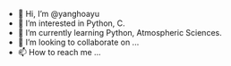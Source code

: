 - 👋 Hi, I’m @yanghoayu
- 👀 I’m interested in Python, C.
- 🌱 I’m currently learning Python, Atmospheric Sciences.
- 💞️ I’m looking to collaborate on ...
- 📫 How to reach me ...

<!---
yanghoayu/yanghoayu is a ✨ special ✨ repository because its `README.md` (this file) appears on your GitHub profile.
You can click the Preview link to take a look at your changes.
--->
